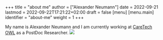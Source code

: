 +++
title = "about me"
author = ["Alexander Neumann"]
date = 2022-09-21
lastmod = 2022-09-22T17:21:22+02:00
draft = false
[menu]
  [menu.main]
    identifier = "about-me"
    weight = 1
+++

My name is Alexander Neumann and I am currently working at [CareTech OWL](https://www.caretech-owl.de) as a PostDoc Researcher.
![](/ox-hugo/portrait.jpg)